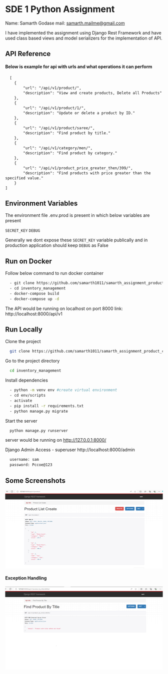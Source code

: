 
# SDE 1 Python Assignment

Name: Samarth Godase
mail: samarth.mailme@gmail.com

I have implemented the assignment using Django Rest Framework and have used class based views and model serializers for the implementation of API.



## API Reference

#### Below is example for api with urls and what operations it can perform

```http
  [
    {
        "url": "/api/v1/product/",
        "description": "View and create products, Delete all Products"
    },
    {
        "url": "/api/v1/product/1/",
        "description": "Update or delete a product by ID."
    },
    {
        "url": "/api/v1/product/saree/",
        "description": "Find product by title."
    },
    {
        "url": "/api/v1/category/men/",
        "description": "Find product by category."
    },
    {
        "url": "/api/v1/product_price_greater_then/399/",
        "description": "Find products with price greater than the specified value."
    }
]
```




## Environment Variables

The environment file .env.prod is present in which below variables are present

`SECRET_KEY`
`DEBUG`

Generally we dont expose these `SECRET_KEY` variable publically and in production application should keep `DEBUG` as False


## Run on Docker

Follow below command to run docker container

```bash
  - git clone https://github.com/samarth1011/samarth_assignment_product_crud_django.git
  - cd inventory_management
  - docker-compose build
  - docker-compose up -d
```

The API would be running on localhost on port 8000
link: http://localhost:8000/api/v1
    
## Run Locally

Clone the project

```bash
  git clone https://github.com/samarth1011/samarth_assignment_product_crud_django.git
```

Go to the project directory

```bash
  cd inventory_management
```

Install dependencies

```bash
  - python -m venv env #create virtual environment
  - cd env/scripts
  - activate
  - pip install -r requirements.txt
  - python manage.py migrate

```

Start the server

```bash
  python manage.py runserver
```

server would be running on http://127.0.0.1:8000/

Django Admin Access - superuser
http://localhost:8000/admin
```bash
  username: sam
  password: Pccoe@123
```


## Some Screenshots

![App Screenshot](https://github.com/samarth1011/samarth_assignment_product_crud_django/blob/main/screenshots/image.png?raw=true)


#### Exception Handling

![App Screenshot](https://github.com/samarth1011/samarth_assignment_product_crud_django/blob/main/screenshots/abc.png?raw=true)




